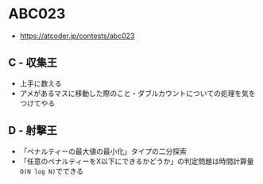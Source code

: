 # ABC023
* https://atcoder.jp/contests/abc023


## C - 収集王
* 上手に数える
* アメがあるマスに移動した際のこと・ダブルカウントについての処理を気をつけてやる


## D - 射撃王
* 「ペナルティーの最大値の最小化」タイプの二分探索
* 「任意のペナルティーをX以下にできるかどうか」の判定問題は時間計算量`O(N log N)`でできる
